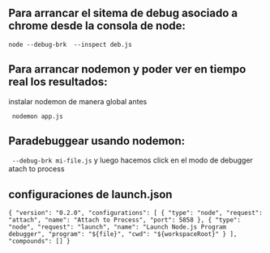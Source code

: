 ## Para arrancar el sitema de debug asociado a chrome desde la consola de node:

`
 node --debug-brk  --inspect deb.js 
`

## Para arrancar nodemon y poder ver en tiempo real los resultados:

instalar nodemon de manera global antes

` nodemon app.js`

## Paradebuggear usando nodemon:
` --debug-brk mi-file.js` 
y luego hacemos click en el modo de debugger atach to process 

## configuraciones de launch.json
`
{
  "version": "0.2.0",
  "configurations": [
    {
      "type": "node",
      "request": "attach",
      "name": "Attach to Process",
      "port": 5858
    },
    {
      "type": "node",
      "request": "launch",
      "name": "Launch Node.js Program debugger",
      "program": "${file}",
      "cwd": "${workspaceRoot}"
    }
  ],
  "compounds": []
}
`